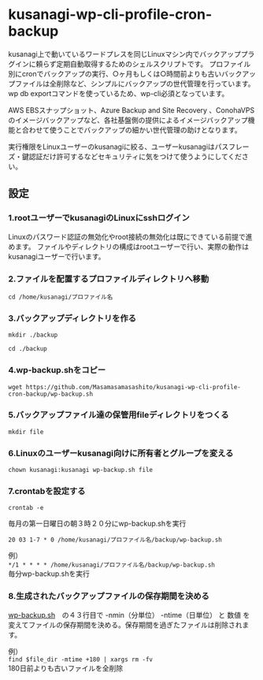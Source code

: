 # kusanagi-wp-cli-profile-cron-backup

kusanagi上で動いているワードプレスを同じLinuxマシン内でバックアッププラグインに頼らず定期自動取得するためのシェルスクリプトです。
プロファイル別にcronでバックアップの実行、○ヶ月もしくは○時間前よりも古いバックアップファイルは全削除など、シンプルにバックアップの世代管理を行っています。wp db exportコマンドを使っているため、wp-cli必須となっています。

AWS EBSスナップショット、Azure Backup and Site Recovery 、ConohaVPSのイメージバックアップなど、各社基盤側の提供によるイメージバックアップ機能と合わせて使うことでバックアップの細かい世代管理の助けとなります。

実行権限をLinuxユーザーのkusanagiに絞る、ユーザーkusanagiはパスフレーズ・鍵認証だけ許可するなどセキュリティに気をつけて使うようにしてください。

## 設定

### 1.rootユーザーでkusanagiのLinuxにsshログイン
Linuxのパスワード認証の無効化やroot接続の無効化は既にできている前提で進めます。
ファイルやディレクトリの構成はrootユーザーで行い、実際の動作はkusanagiユーザーで行います。

### 2.ファイルを配置するプロファイルディレクトリへ移動

`cd /home/kusanagi/プロファイル名`

### 3.バックアップディレクトリを作る

`mkdir ./backup`

`cd ./backup`

### 4.wp-backup.shをコピー

`wget https://github.com/Masamasamasashito/kusanagi-wp-cli-profile-cron-backup/wp-backup.sh`

### 5.バックアップファイル達の保管用fileディレクトリをつくる

`mkdir file`

### 6.Linuxのユーザーkusanagi向けに所有者とグループを変える

`chown kusanagi:kusanagi wp-backup.sh file`

### 7.crontabを設定する

`crontab -e`

毎月の第一日曜日の朝３時２０分にwp-backup.shを実行

`20 03 1-7 * 0 /home/kusanagi/プロファイル名/backup/wp-backup.sh`

例）   
`*/1 * * * * /home/kusanagi/プロファイル名/backup/wp-backup.sh`  
毎分wp-backup.shを実行

### 8.生成されたバックアップファイルの保存期間を決める

[wp-backup.sh](https://github.com/Masamasamasashito/kusanagi-wp-cli-profile-cron-backup/blob/master/wp-backup.sh)　の４３行目で -nmin（分単位） -ntime（日単位） と 数値 を変えてファイルの保存期間を決める。保存期間を過ぎたファイルは削除されます。

例）  
`find $file_dir -mtime +180 | xargs rm -fv`  
180日前よりも古いファイルを全削除
